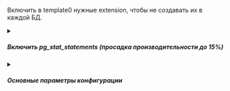 Включить в template0 нужные extension, чтобы не создавать их в каждой БД.   
<details><summary><h5>Включить pg_stat_statements (просадка производительности до 15%)</h5></summary>

Чтобы добавить pg_stat_statements, установите сначала пакет ***postgresql-contrib***.   
Чтобы загрузить расширение pg_stat_statements, нужно изменить файл конфигурации ***postgresql.conf*** для сервера PostgreSQL.
Откройте файл postgresql.conf в текстовом редакторе и измените строку shared_preload_libraries:   
```bash
shared_preload_libraries = 'pg_stat_statements'
pg_stat_statements.track_utility = false
```
Эти изменения необходимы для мониторинга операторов SQL, кроме команд утилиты.   
> Состояние pg_stat_statements.track_utility назначает или изменяет только суперпользователь.

После обновления и сохранения postgresql.conf ***перезапустите сервер PostgreSQL***.   
Введите следующую команду SQL, используя psql, который должен быть связан с той же базой данных, которая будет позже указана в конфигурации агента, чтобы обеспечить возможность соединения JDBC:
```sql
create extension pg_stat_statements; 
select pg_stat_statements_reset();
```
> Запустить команду create extension и функцию pg_stat_statements_reset() может только суперпользователь.

Представление ***pg_stat_statements нужно включить для определенной базы данных***    
[Более подробно](https://www.postgresql.org/docs/9.6/static/pgstatstatements.html)

</details>

<details><summary><h5>Основные параметры конфигурации</h5></summary>

***
## shared_buffers
***
Используется для кэширования данных. По умолчанию низкое значение (для поддержки как можно большего кол-ва ОС). Начать стоит с его изменения. Согласно документации, рекомендуемое значение для данного параметра - 25% от общей оперативной памяти на сервере. PostgreSQL использует 2 кэша - свой (изменяется **shared_buffers**) и ОС. Редко значение больше, чем 40% окажет влияние на производительность.
***
## max_connections
***
Максимальное количество соединений. Для изменения данного параметра придётся перезапускать сервер. Если планируется использование PostgreSQL как DWH, то большое количество соединений не нужно. Данный параметр тесно связан с **work_mem**. Поэтому будьте предельно аккуратны с ним
***
## effective_cache_size
***
Служит подсказкой для планировщика, сколько ОП у него в запасе. Можно определить как **shared_buffers** + ОП системы - ОП используемое самой ОС и другими приложениями. За счёт данного параметра планировщик может чаще использовать индексы, строить hash таблицы. Наиболее часто используемое значение 75% ОП от общей на сервере. 
***
## work_mem
***
Используется для сортировок, построения hash таблиц. Это позволяет выполнять данные операции в памяти, что гораздо быстрее обращения к диску. В рамках одного запроса данный параметр может быть использован несколько раз. Если ваш запрос содержит 5 операций сортировки, то память, которая может использоваться для его выполнения уже как минимум **work_mem** * 5. Т.к. скорее-всего на сервере вы не одни и сессий много, то каждая из них может использовать этот параметр по нескольку раз, поэтому не рекомендуется делать его слишком большим. Можно выставить небольшое значение для глобального параметра в конфиге и потом, в случае сложных запросов, менять этот параметр локально (для текущей сессии). Обратите внимание, что при превышении этого параметра будет использовано временное пространство, расположенное на диске - запросы будут выполняться медленнее и при большом запросе с декартовым произведением могут привести к опустошению пустого места на диске и завершаться с ошибкой, также могут способствовать приходу ООМ киллера в зависимости от конфигурации ОС. 
***
## maintenance_work_mem
***
Определяет максимальное количество ОП для операций типа VACUUM, CREATE INDEX, CREATE FOREIGN KEY. Увеличение этого параметра позволит быстрее выполнять эти операции. Не связано с **work_mem** поэтому можно ставить в разы больше, чем **work_mem**
***
## wal_buffers
***
Объём разделяемой памяти, который будет использоваться для буферизации данных WAL, ещё не записанных на диск. Если у вас большое количество одновременных подключений, увеличение параметра улучшит производительность. По умолчанию -1, определяется автоматически, как 1/32 от **shared_buffers**, но не больше, чем 16 МБ (в ручную можно задавать большие значения). Обычно ставят 16 Мб.
***
## random_page_cost 
***
Задаёт приблизительную стоимость чтения одной произвольной страницы с диска. Значение по умолчанию равно 4.0. У твердотельных накопителей лучше выбрать меньшее значение random_page_cost - оптимально 1.1.
***
## max_worker_processes / max_parallel_workers_per_gather / max_parallel_maintenance_workers/ max_parallel_workers 
***
Используются для распараллеливания исполнения запросов - устанавливаем в зависимости от количества ядер ВМ. 
https://www.postgresql.org/docs/current/when-can-parallel-query-be-used.html 
https://dataegret.com/2018/04/lets-speed-things-up/ 
***
## synchronous_commit 
***
Отключаем синхронную запись журнала изменений данных на диск, что позволяет увеличить скорость ответа СУБД от 10% до 3000+ % за счет нивелирования времени подтверждения такой записи каждой транзакции. Конечно, при сбое ВМ, мы можем потерять небольшую часть последних изменений.
***
### min_wal_size и max_wal_size 
***
Тюнинг параметров min_wal_size и max_wal_size связан с управлением журналом транзакций (Write-Ahead Log - WAL) в системе управления базами данных (СУБД) PostgreSQL. Эти параметры позволяют настроить размеры журнальных сегментов, которые используются для записи изменений в базу данных перед их фиксацией.

min_wal_size: Этот параметр задает минимальный размер журнального сегмента, до которого должен "опуститься" WAL перед переиспользованием. Если установить его слишком низко, может возникнуть увеличение количества записей (высокий I/O), так как PostgreSQL не сможет эффективно переиспользовать журнальные файлы. Рекомендуется установить его на достаточно высокое значение, чтобы уменьшить I/O операции записи, но не слишком высокое, чтобы избежать излишнего потребления места на диске.

max_wal_size: Этот параметр устанавливает максимальный размер журнального сегмента. Если установить его слишком низко, это может привести к тому, что база данных перестанет работать, когда достигнет предела размера журнала, и потребуется архивация WAL для освобождения места. Но если значение установлено слишком высоко, это может привести к тому, что вам понадобится больше места на диске.

Рекомендуется выбирать значения для min_wal_size и max_wal_size таким образом, чтобы обеспечить баланс между эффективностью записи и использованием дискового пространства, а также учитывать конкретные характеристики вашей базы данных и потребности в производительности.
***
## wal_segment_size
***
Этот параметр определяет размер каждого WAL сегмента в мегабайтах.
Изменение размера WAL сегмента требует внимания, поскольку это может повлиять на производительность и использование дискового пространства. Выполняйте эту операцию с осторожностью.
Для изменения необходимо использовать утилиту pg_resetwal.
***
## checkpoint_timeout
***
Чем реже происходит сбрасывание грязных буферов на диск, тем дольше будет восстановление БД после сбоя. Значение по умолчанию 5 минут, рекомендуемое - от 10 минут до часа. 
***
Необходимо "синхронизировать" два этих параметра. Для этого можно поставить **checkpoint_timeout** в выбранный промежуток, включить параметр **log_checkpoints** и по нему отследить, сколько было записано буферов. После чего подогнать параметр **max_wal_size**
***
## effective_io_concurrency
***
Задаёт оценку, сколько параллельных асинхронных запросов может выдержать дисковая подсистема. Современные твердотельные накопители 
эффективно справляются с этой задачей. Можно ставить 100-300. Правда если и ОС поддерживает posix_fadvise.
https://www.opennet.ru/man.shtml?topic=posix_fadvise&category=2&russian=0
***
## old_snapshot_threshold = -1
***
Ни в коем случае НЕ включать! Разбираем на курсе, падение производительности может достигать 10х+

</details>















